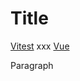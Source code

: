 # Title

<a class="remark-magic-link remark-magic-link-link remark-magic-link-with-image" href="https://github.com/vitest-dev/vitest"><span class="remark-magic-link-image" role="img" style="background-image: url(&#x27;https://github.com/vitest-dev.png&#x27;)"></span><span class="remark-magic-link-text">Vitest</span></a> xxx <a class="remark-magic-link remark-magic-link-link remark-magic-link-with-image" href="https://github.com/vuejs/core"><span class="remark-magic-link-image" role="img" style="background-image: url(&#x27;https://github.com/vuejs.png&#x27;)"></span><span class="remark-magic-link-text">Vue</span></a>

Paragraph
